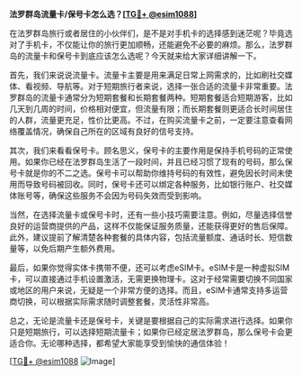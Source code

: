 **法罗群岛流量卡/保号卡怎么选？[[TG💪+ @esim1088](https://t.me/s/esim1088)]**

在法罗群岛旅行或者居住的小伙伴们，是不是对手机卡的选择感到迷茫呢？毕竟选对了手机卡，不仅能让你的旅行更加顺畅，还能避免不必要的麻烦。那么，法罗群岛的流量卡和保号卡到底应该怎么选呢？今天就来给大家详细讲解一下。

首先，我们来说说流量卡。流量卡主要是用来满足日常上网需求的，比如刷社交媒体、看视频、导航等。对于短期旅行者来说，选择一张合适的流量卡非常重要。法罗群岛的流量卡通常分为短期套餐和长期套餐两种。短期套餐适合短期游客，比如几天到几周的时间，价格相对便宜，但流量有限；而长期套餐则更适合长时间居住的人群，流量更充足，性价比更高。不过，在购买流量卡之前，一定要注意查看网络覆盖情况，确保自己所在的区域有良好的信号支持。

其次，我们来看看保号卡。顾名思义，保号卡的主要作用是保持手机号码的正常使用。如果你已经在法罗群岛生活了一段时间，并且已经习惯了现有的号码，那么保号卡就是你的不二之选。保号卡可以帮助你维持号码的有效性，避免因长时间未使用而导致号码被回收。同时，保号卡还可以绑定各种服务，比如银行账户、社交媒体账号等，确保这些服务不会因为号码失效而受到影响。

当然，在选择流量卡或保号卡时，还有一些小技巧需要注意。例如，尽量选择信誉良好的运营商提供的产品，这样不仅能保证服务质量，还能获得更好的售后保障。此外，建议提前了解清楚各种套餐的具体内容，包括流量额度、通话时长、短信数量等，以免后期产生额外费用。

最后，如果你觉得实体卡携带不便，还可以考虑eSIM卡。eSIM卡是一种虚拟SIM卡，可以直接通过手机设置激活，无需更换物理卡。这对于经常需要切换不同国家或地区的用户来说，无疑是一个非常方便的选择。而且，eSIM卡通常支持多运营商切换，可以根据实际需求随时调整套餐，灵活性非常高。

总之，无论是流量卡还是保号卡，关键是要根据自己的实际需求进行选择。如果你只是短期旅行，可以选择短期流量卡；如果你已经定居法罗群岛，那么保号卡会更适合你。无论哪种选择，都希望大家能享受到愉快的通信体验！

[[TG💪+ @esim1088](https://t.me/s/esim1088) ![Image](https://i.postimg.cc/4NQfJmqS/Snipaste-2025-05-13-00-14-12.png)]